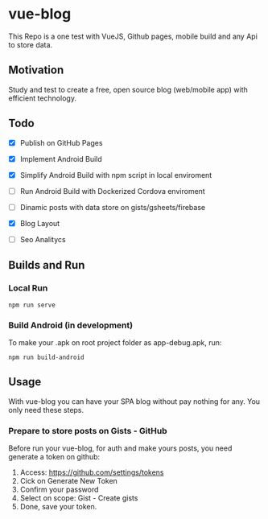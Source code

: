 # vue-blog
This Repo is a one test with VueJS, Github pages, mobile build and any Api to store data.

## Motivation
Study and test to create a free, open source blog (web/mobile app) with efficient technology.

## Todo

- [x] Publish on GitHub Pages
- [x] Implement Android Build
- [x] Simplify Android Build with npm script in local enviroment
- [ ] Run Android Build with Dockerized Cordova enviroment
- [ ] Dinamic posts with data store on gists/gsheets/firebase
- [x] Blog Layout
- [ ] Seo Analitycs


## Builds and Run

### Local Run

```
npm run serve
```

### Build Android (in development)

To make your .apk on root project folder as app-debug.apk, run:
```
npm run build-android
```

## Usage

With vue-blog you can have your SPA blog without pay nothing for any. You only need these steps.

### Prepare to store posts on Gists - GitHub

Before run your vue-blog, for auth and make yours posts, you need generate a token on github:

1. Access:  https://github.com/settings/tokens
2. Cick on Generate New Token
3. Confirm your password
4. Select on scope: Gist - Create gists
5. Done, save your token.
